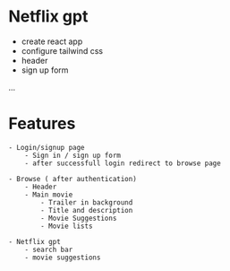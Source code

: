 # Netflix gpt

- create react app
- configure tailwind css
- header
- sign up form

...
# Features
    - Login/signup page
        - Sign in / sign up form
        - after successfull login redirect to browse page
        
    - Browse ( after authentication)
        - Header
        - Main movie
            - Trailer in background
            - Title and description
            - Movie Suggestions
            - Movie lists 

    - Netflix gpt
        - search bar
        - movie suggestions